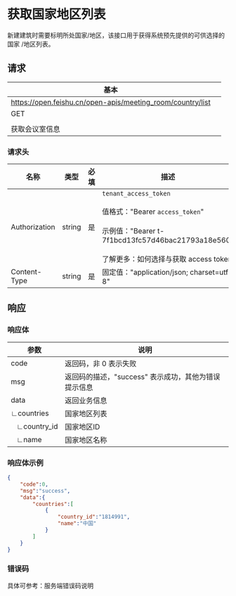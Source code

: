 # 获取国家地区列表

新建建筑时需要标明所处国家/地区，该接口用于获得系统预先提供的可供选择的国家 /地区列表。

## 请求
| 基本 |  |
| --- | --- |
| https://open.feishu.cn/open-apis/meeting_room/country/list |
| GET |
|  |
| 获取会议室信息 |


### 请求头
| 名称 | 类型 | 必填 | 描述 |
| --- | --- | --- | --- |
| Authorization | string | 是 | `tenant_access_token`<br> <br>值格式："Bearer `access_token`"<br><br>示例值："Bearer t-7f1bcd13fc57d46bac21793a18e560"<br> <br> 了解更多：如何选择与获取 access token |
| Content-Type | string | 是 | 固定值："application/json; charset=utf-8" |



## 响应

### 响应体

| 参数         | 说明                                                 |
| ------------ | ---------------------------------------------------- |
| code         | 返回码，非 0 表示失败                                |
| msg          | 返回码的描述，"success" 表示成功，其他为错误提示信息 |
| data         | 返回业务信息                                         |
| ∟countries   | 国家地区列表                                             |
| &nbsp;&nbsp;&nbsp;∟country_id | 国家地区ID                                            |
| &nbsp;&nbsp;&nbsp;∟name | 国家地区名称                                   |

### 响应体示例
```json
{
    "code":0,
    "msg":"success",
    "data":{
        "countries":[
            {
                "country_id":"1814991",
                "name":"中国"
            }
        ]
    }
}
```

### 错误码

具体可参考：服务端错误码说明
